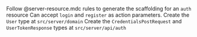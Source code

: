 Follow @server-resource.mdc rules to generate the scaffolding for an `auth` resource
Can accept `login` and `register` as action parameters.
Create the `User` type at `src/server/domain`
Create the `CredentialsPostRequest` and `UserTokenResponse` types at `src/server/api/auth`

